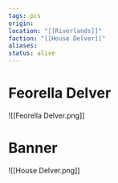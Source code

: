 ```yaml
---
tags: pcs
origin: 
location: "[[Riverlands]]"
faction: "[[House Delver]]"
aliases: 
status: alive
---
```


# Feorella Delver

![[Feorella Delver.png]]

# Banner
![[House Delver.png]]